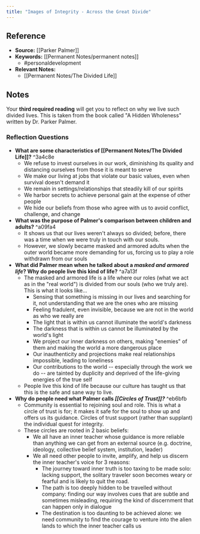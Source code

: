 ```yaml
---
title: "Images of Integrity - Across the Great Divide"
---
```

## Reference
- **Source:** [[Parker Palmer]]
- **Keywords:** [[Permanent Notes/permanent notes]]
	- #personaldevelopment 
- **Relevant Notes:** 
	- [[Permanent Notes/The Divided Life]]
## Notes
Your **third required reading** will get you to reflect on why we live such divided lives. This is taken from the book called "A Hidden Wholeness" written by Dr. Parker Palmer.

### Reflection Questions
-   **What are some characteristics of [[Permanent Notes/The Divided Life]]?** ^3a4c8e
	- We refuse to invest ourselves in our work, diminishing its quality and distancing ourselves from those it is meant to serve
	- We make our living at jobs that violate our basic values, even when survival doesn't demand it
	- We remain in settings/relationships that steadily kill of our spirits
	- We harbor secrets to achieve personal gain at the expense of other people
	- We hide our beliefs from those who agree with us to avoid conflict, challenge, and change
-   **What was the purpose of Palmer's comparison between children and adults?** ^a09fa4
	- It shows us that our lives weren't always so divided; before, there was a time when we were truly in touch with our souls.
	- However, we slowly became masked and armored adults when the outer world became more demanding for us, forcing us to play a role withdrawn from our souls
-   **What did Palmer mean when he talked about a _masked and armored life_? Why do people live this kind of life?** ^a7a13f
	- The masked and armored life is a life where our roles (what we act as in the "real world") is divided from our souls (who we truly are). This is what it looks like...
		- Sensing that something is missing in our lives and searching for it, not understanding that we are the ones who are missing
		- Feeling fradulent, even invisible, because we are not in the world as who we really are
		- The light that is within us cannot illuminate the world's darkness
		- The darkness that is within us cannot be illuminated by the world's light
		- We project our inner darkness on others, making "enemies" of them and making the world a more dangerous place
		- Our inauthenticity and projections make real relationships impossible, leading to loneliness
		- Our contributions to the world -- especially through the work we do -- are tainted by duplicity and deprived of the life-giving energies of the true self
	- People live this kind of life because our culture has taught us that this is the safe and sane way to live.
-   **Why do people need what Palmer calls _[[Circles of Trust]]?_** ^eb6bfb
	- Community is essential to rejoining soul and role. This is what a circle of trust is for; it makes it safe for the soul to show up and offers us its guidance. Circles of trust support (rather than supplant) the individual quest for integrity. 
	- These circles are rooted in 2 basic beliefs:
		- We all have an inner teacher whose guidance is more reliable than anything we can get from an external source (e.g. doctrine, ideology, collective belief system, institution, leader)
		- We all need other people to invite, amplify, and help us discern the inner teacher's voice for 3 reasons:
			- The journey toward inner truth is too taxing to be made solo: lacking support, the solitary traveler soon becomes weary or fearful and is likely to quit the road.
			- The path is too deeply hidden to be travelled without company: finding our way involves cues that are subtle and sometimes misleading, requiring the kind of discernment that can happen only in dialogue
			- The destination is too daunting to be achieved alone: we need community to find the courage to venture into the alien lands to which the inner teacher calls us